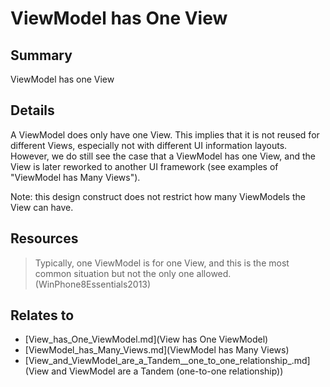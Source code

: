 # ViewModel has One View

## Summary
ViewModel has one View

## Details
A ViewModel does only have one View. This implies that it is not reused for different Views, especially not with different UI information layouts. However, we do still see the case that a ViewModel has one View, and the View is later reworked to another UI framework (see examples of "ViewModel has Many Views").

Note: this design construct does not restrict how many ViewModels the View can have.

## Resources
> Typically, one ViewModel is for one View, and this is the most common situation but not the only one allowed. (WinPhone8Essentials2013)


## Relates to

* [View_has_One_ViewModel.md](View has One ViewModel)
* [ViewModel_has_Many_Views.md](ViewModel has Many Views)
* [View_and_ViewModel_are_a_Tandem__one_to_one_relationship_.md](View and ViewModel are a Tandem (one-to-one relationship))
